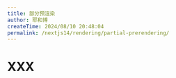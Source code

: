 ```yaml
---
title: 部分预渲染
author: 耶和博
createTime: 2024/08/10 20:48:04
permalink: /nextjs14/rendering/partial-prerendering/
---
```


# XXX